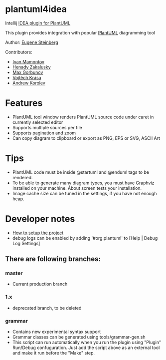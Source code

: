 plantuml4idea
=============

Intellij [IDEA plugin for PlantUML](http://plugins.intellij.net/plugin/?idea&id=7017)

This plugin provides integration with popular [PlantUML](http://plantuml.sourceforge.net/) diagramming tool

Author: [Eugene Steinberg](https://github.com/esteinberg)

Contributors:

 * [Ivan Mamontov](https://github.com/IvanMamontov)
 * [Henady Zakalusky](https://github.com/hza)
 * [Max Gorbunov](https://github.com/6zow)
 * [Vojtěch Krása](https://github.com/krasa)
 * [Andrew Korolev](https://github.com/koroandr)

# Features

* PlantUML tool window renders PlantUML source code under caret in currently selected editor
* Supports multiple sources per file
* Supports pagination and zoom
* Can copy diagram to clipboard or export as PNG, EPS or SVG, ASCII Art

# Tips

* PlantUML code must be inside @startuml and @enduml tags to be rendered.
* To be able to generate many diagram types, you must have [Graphviz](http://plantuml.sourceforge.net/graphvizdot.html)
 installed on your machine. About screen tests your installation.
* Image cache size can be tuned in the settings, if you have not enough heap.

# Developer notes
* [How to setup the project](https://cloud.githubusercontent.com/assets/1160875/24718610/f66fd85a-1a36-11e7-8180-59100603a740.gif)
* debug logs can be enabled by adding '#org.plantuml' to [Help | Debug Log Settings] 

## There are following branches:

### master
* Current production branch

### 1.x
* deprecated branch, to be deleted

### grammar
* Contains new experimental syntax support
* Grammar classes can be generated using tools/grammar-gen.sh
* This script can run automatically when you run the plugin using "Plugin" Run/Debug confuguration. Just add the script
above as an external tool and make it run before the "Make" step.
